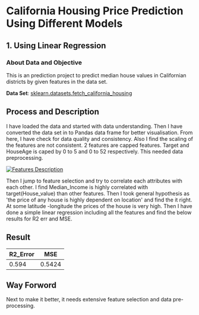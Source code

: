 # California Housing Price Prediction Using Different Models
## 1. Using Linear Regression
### About Data and Objective
This is an prediction project to predict median house values in Californian districts by given features in the data set.


**Data Set**:
[sklearn.datasets.fetch_california_housing](https://scikit-learn.org/stable/modules/generated/sklearn.datasets.fetch_california_housing.html)


## Process and Description
I have loaded the data and started with data understanding. 
Then I have converted the data set in to Pandas data frame for better visualisation. 
From here, I have check for data quality and  consistency.
Also I find the scaling of the features are not consistent. 2 features are capped features.  Target and HouseAge is caped by 0 to 5 and 0 to 52 respectively. This needed data preprocessing.

[![Features Description](https://assets.digitalocean.com/articles/alligator/boo.svg)](https://digitalocean.com)


Then I jump to feature selection and try to correlate each attributes with each other. I find Median_Income is highly correlated with target(House_value) than other features.
Then I took general hypothesis as 'the price of any house is highly dependent on location' and find the it right. At some latitude -longitude the prices of the house is very high. 
Then I have done a simple linear regression including all the features and find the below results for R2 err and MSE. 

Result
-----

|R2_Error|  MSE  |
|--------|-------|
| 0.594  | 0.5424|

## Way Forword
Next to make it better, it needs extensive feature selection and data pre-processing.


